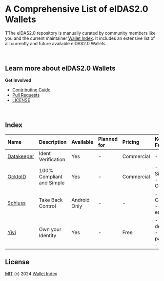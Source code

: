 # A Comprehensive List of eIDAS2.0 Wallets
TThe eIDAS2.0 repository is manually curated by community members like you and the current maintainer [Wallet Index](https://wallet-index.eu). It includes an extensive list of all currently and future available eIDAS2.0 Wallets.

<br >

## Learn more about eIDAS2.0 Wallets

<strong>Get Involved</strong>

* [Contributing Guide](CONTRIBUTING.md)
* [Pull Requests](https://github.com/zwartejas/eidas2-wallets/pulls)
* [LICENSE](LICENSE)

<br >

## Index
Name | Description | Available | Planned for | Pricing | Key Features |
|:---|:---|:---|:---|:---|:---|
| [Datakeeper](https://datakeeper.nl) | Ident Verification | Yes | - | Commercial | - NFC<br > |
| [OcktoID](https://ockto.eu/online-identificatie-met-ocktoid) | 100% Compliant and Simple | Yes | - | Commercial | - Fast & Simple<br > - GDPR Compliant |
| [Schluss](https://schluss.org) | Take Back Control | Android Only | - | - | - Full Control<br > - Share easily |
| [Yivi](https://yivi.app) | Own your Identity | Yes | - | Free | - You decide<br > - No passwords <br > - Secure |


## License
[MIT](LICENSE) (c) 2024 [Wallet Index](https://wallet-index.eu)

